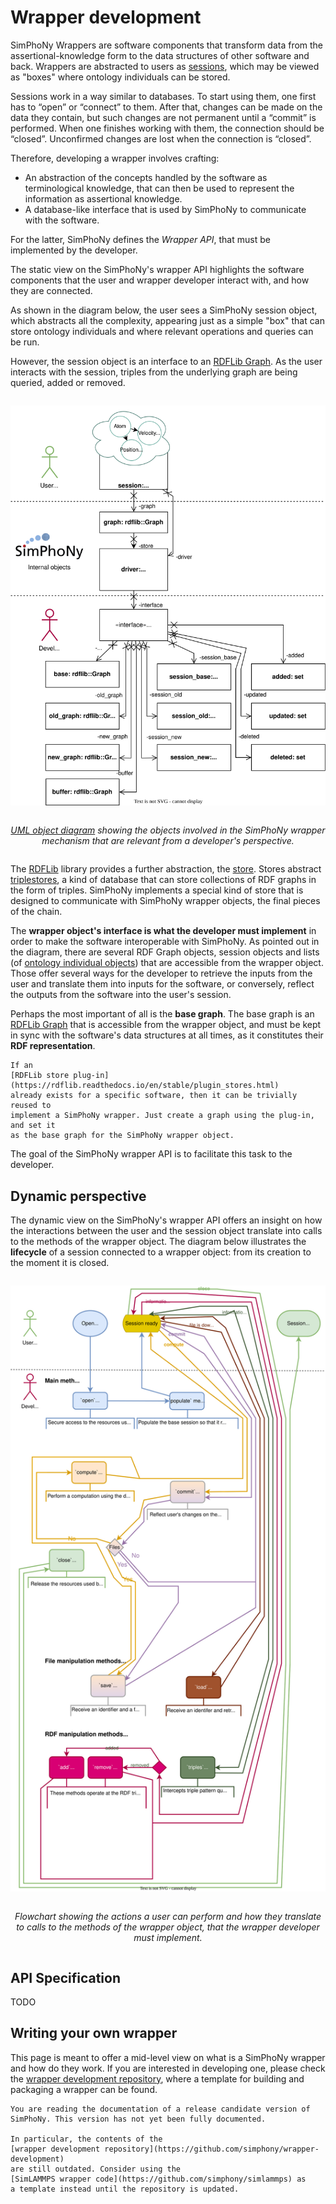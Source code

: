# Wrapper development

SimPhoNy Wrappers are software components that transform data from the
assertional-knowledge form to the data structures of
other software and back. Wrappers are abstracted to users as
[sessions](../usage/sessions/introduction.ipynb), which may be viewed
as "boxes" where ontology individuals can be stored.

Sessions work in a way similar to databases. To start using them, one first
has to “open” or “connect” to them. After that, changes can be made on the
data they contain, but such changes are not permanent until a “commit” is
performed. When one finishes working with them, the connection should be
“closed”. Unconfirmed changes are lost when the connection is “closed”.

Therefore, developing a wrapper involves crafting:

- An abstraction of the concepts handled by the software as terminological
  knowledge, that can then be used to represent the information as assertional
  knowledge.
- A database-like interface that is used by SimPhoNy to communicate with the
  software.

For the latter, SimPhoNy defines the _Wrapper API_, that must be implemented by
the developer.

The static view on the SimPhoNy's wrapper API highlights the software
components that the user and wrapper developer interact with, and how they
are connected.

As shown in the diagram below, the user sees a SimPhoNy session object,
which abstracts all the complexity, appearing just as a simple "box"
that can store ontology individuals and where relevant
operations and queries can be run.

However, the session object is an interface to an
[RDFLib Graph](https://rdflib.readthedocs.io/en/stable/intro_to_graphs.html).
As the user interacts with the session, triples from the underlying graph are
being queried, added or removed.

<figure style="display: table; text-align:center; margin-left: auto; margin-right:auto">

![Static perspective](../_static/object_diagram.svg)

<figcaption style="display: table-caption; caption-side: bottom; text-align:center">

_[UML object diagram](https://www.uml-diagrams.org/class-diagrams-overview.html#object-diagram)
showing the objects involved in the SimPhoNy wrapper mechanism that are
relevant from a developer's perspective._

</figcaption>

</figure>

The [RDFLib](https://github.com/RDFLib/rdflib) library provides a further
abstraction, the
[store](https://rdflib.readthedocs.io/en/stable/_modules/rdflib/store.html).
Stores abstract [triplestores](https://en.wikipedia.org/wiki/Triplestore), a
kind of database that can store collections of RDF graphs in the form of
triples. SimPhoNy implements a special kind of store that is designed to
communicate with SimPhoNy wrapper objects, the final pieces of the chain.

The **wrapper object's interface is what the developer must implement** in
order to make the software interoperable with SimPhoNy. As pointed out in the
diagram, there are several RDF Graph objects, session objects and lists (of
[ontology individual objects](../usage/assertional_knowledge.ipynb#Ontology-individual-objects))
that are accessible from the wrapper object. Those offer several ways for the
developer to retrieve the inputs from the user and translate them into inputs
for the software, or conversely, reflect the outputs from the software into the
user's session.

Perhaps the most important of all is the **base graph**. The base graph is an
[RDFLib Graph](https://rdflib.readthedocs.io/en/stable/intro_to_graphs.html)
that is accessible from the wrapper object, and must be kept in sync with the
software's data structures at all times, as it constitutes their
**RDF representation**.

```{note}
If an
[RDFLib store plug-in](https://rdflib.readthedocs.io/en/stable/plugin_stores.html)
already exists for a specific software, then it can be trivially reused to
implement a SimPhoNy wrapper. Just create a graph using the plug-in, and set it
as the base graph for the SimPhoNy wrapper object.
```

The goal of the SimPhoNy wrapper API is to facilitate this task to
the developer.

## Dynamic perspective

The dynamic view on the SimPhoNy's wrapper API offers an insight on how the
interactions between the user and the session object translate into calls to
the methods of the wrapper object. The diagram below illustrates the
**lifecycle** of a session connected to a wrapper object: from its creation
to the moment it is closed.

<figure style="display: table; text-align:center; margin-left: auto; margin-right:auto">

![Wrapper session lifecycle](../_static/wrapper_lifecycle.svg)

<figcaption style="display: table-caption; caption-side: bottom; text-align:center">

_Flowchart showing the actions a user can perform and how they translate
to calls to the methods of the wrapper object, that the wrapper developer must
implement._

</figcaption>

</figure>

## API Specification

TODO

## Writing your own wrapper

This page is meant to offer a mid-level view on what is a SimPhoNy wrapper
and how do they work. If you are interested in developing one, please check the
[wrapper development repository](https://github.com/simphony/wrapper-development),
where a template for building and packaging a wrapper can be found.

```{warning}
You are reading the documentation of a release candidate version of
SimPhoNy. This version has not yet been fully documented.

In particular, the contents of the
[wrapper development repository](https://github.com/simphony/wrapper-development)
are still outdated. Consider using the
[SimLAMMPS wrapper code](https://github.com/simphony/simlammps) as
a template instead until the repository is updated.
```
